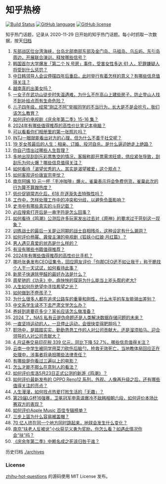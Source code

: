# 知乎热榜
[![Build Status](https://github.com/ToWeLong/zhihu-hot-questions/workflows/CI/badge.svg)](https://github.com/ToWeLong/zhihu-hot-questions/actions)
[![GitHub language](https://img.shields.io/badge/language-golang-orange.svg)](https://golang.org/)
[![GitHub license](https://img.shields.io/github/license/ToWeLong/zhihu-hot-questions)](https://github.com/ToWeLong/zhihu-hot-questions/blob/main/LICENSE)

知乎热门话题，记录从 2020-11-29 日开始的知乎热门话题。每小时抓取一次数据，按天[归档](./archives)

<!-- BEGIN -->

1. [东部战区位台湾海峡，台岛北部南部东部及金门岛、马祖岛、乌丘屿、东引岛周边，开展联合演训，释放哪些信号？](https://www.zhihu.com/question/656891760)
1. [韩国首尔大学爆发「第二个 N 号房」事件，受害女性多达 61 人，犯罪嫌疑人将受到什么惩罚？](https://www.zhihu.com/question/656892341)
1. [中日韩领导人会议停摆四年后重启，此时举行有着怎样的意义？有哪些信息值得关注？](https://www.zhihu.com/question/656920078)
1. [越南真的出美女吗？](https://www.zhihu.com/question/22742870)
1. [一女子在武功山徒步时失温遇难，为什么不在高山上建些房子，防止登山人找不到补给点而有生命危险？](https://www.zhihu.com/question/656793745)
1. [儿子四年级，经常“刚正不阿”举报同学的不当行为，长大是不是会吃亏，我们该怎么教育？](https://www.zhihu.com/question/653097191)
1. [如何评价电视剧《庆余年第二季》15-16 集？](https://www.zhihu.com/question/656932415)
1. [2024年有哪些值得推荐的高性价比笔记本电脑？](https://www.zhihu.com/question/654496177)
1. [可以看看你们相册里的第一张照片吗？](https://www.zhihu.com/question/656785624)
1. [INTJ一眼就能看出对方的心理，但为什么不善于社交呢？](https://www.zhihu.com/question/655827822)
1. [19 岁女孩最后的人生：相亲、订婚、投河自杀，是什么逼迫她走上绝路？](https://www.zhihu.com/question/656816659)
1. [你自己悟出过哪些人生哲理？](https://www.zhihu.com/question/583578448)
1. [多地出现刮刮乐彩票售空的情况，客服称即开票需求旺盛，供应紧张导致，刮刮乐为何火爆？哪些信息值得关注？](https://www.zhihu.com/question/656928061)
1. [如何看待「渴望优秀的人，其实是渴望被爱」这个观点？](https://www.zhihu.com/question/656803674)
1. [如何客观评价唐宣宗李忱？](https://www.zhihu.com/question/421717997)
1. [南京阿姨 10 元一杯「手冲咖啡」爆火，雀巢表示将会免费供货，雀巢此次的行为算不算蹭热度？](https://www.zhihu.com/question/656603218)
1. [低价促销常态化后，618 在逐渐失去特殊性吗？](https://www.zhihu.com/question/656904604)
1. [工作中，怎样处理工作中的冲突和分歧，以避免负面影响？](https://www.zhihu.com/question/656262458)
1. [史书中有哪些真实的斗将记载？](https://www.zhihu.com/question/655354784)
1. [必应搜索打开后是一串字符是怎么回事？](https://www.zhihu.com/question/588247704)
1. [如何看待《鸣潮》公测后许多玩家发出过去对《原神》的要求过于苛刻这一现象？](https://www.zhihu.com/question/656935293)
1. [训练战士的最后一关是让同期的战士自相残杀，这种设定有什么漏洞？](https://www.zhihu.com/question/656815143)
1. [如何评价杨幂、龚俊主演的电视剧《狐妖小红娘·月红篇》？](https://www.zhihu.com/question/656933682)
1. [男人遇见真爱的状态是什么样的？](https://www.zhihu.com/question/650878102)
1. [有没有哪些书籍值得推荐？](https://www.zhihu.com/question/656702580)
1. [2024年有哪些值得推荐的高性价比手机？](https://www.zhihu.com/question/655074604)
1. [哪吒张勇发布CEO征集令，回应网友评价「你那CEO还不如让我干」称干脆找个人干一天试试，如何看待此事？](https://www.zhihu.com/question/656822797)
1. [新房子快速除甲醛的最好办法是什么？](https://www.zhihu.com/question/598802958)
1. [周星驰的《功夫》中，病怏怏的琛哥为什么能当上斧头帮的老大?](https://www.zhihu.com/question/460071485)
1. [人生如何在绝望中寻找希望之光？](https://www.zhihu.com/question/656855646)
1. [如何做到不卷孩子？](https://www.zhihu.com/question/656483982)
1. [为什么很多人都在追求公路车的重量和刚性，什么水平的车友能骑出差别？](https://www.zhihu.com/question/653305816)
1. [中文系学生读不下去严肃文学怎么办？](https://www.zhihu.com/question/656280086)
1. [养娃到底要花多少？家长应该怎么做准备？](https://www.zhihu.com/question/656821291)
1. [2024 了，NAS 私有云是伪命题还是人类解决数据存储问题的未来？](https://www.zhihu.com/question/656914727)
1. [一直坚持运动的人，一旦停止运动，会很快变得肥胖吗？](https://www.zhihu.com/question/655852106)
1. [职场中，是踏踏实实、勤勤恳恳工作的人对公司贡献大，还是溜须拍马、迎合领导的人对公司贡献大？](https://www.zhihu.com/question/656669924)
1. [4 月证券交易印花税 339 亿元，同比下降 52.7%，哪些信息值得关注？](https://www.zhihu.com/question/656617449)
1. [云南一中学生被同学用菜刀砍伤后脑勺，抢救无效死亡，当地教体局回应正在处理中，涉事者将承担哪些法律责任？](https://www.zhihu.com/question/656807833)
1. [有哪些是你看过三遍以上的电影？](https://www.zhihu.com/question/581564387)
1. [怎么才能不那么在意别人的看法？](https://www.zhihu.com/question/656705131)
1. [如何评价库洛5月23日正式公测的新游《鸣潮》？](https://www.zhihu.com/question/656932889)
1. [如何评价最新发布的 OPPO Reno12 系列，外观、人像再升级之后，还有哪些值得关注的亮点？](https://www.zhihu.com/question/656918839)
1. [人生漫漫，如何找点热爱打败生活的「无趣」？](https://www.zhihu.com/question/653434006)
1. [第29届LG杯16强赛，卫冕冠军申真谞爆冷不敌韩相朝六段，如何评价本场比赛双方的表现？](https://www.zhihu.com/question/656807133)
1. [如何评价Apple Music 百佳专辑榜单？](https://www.zhihu.com/question/655911047)
1. [三步上篮为什么容易被盖帽？](https://www.zhihu.com/question/651909433)
1. [70 亿人挤在同一个地方同时跳起来，地球会发生什么变化？](https://www.zhihu.com/question/655343414)
1. [南京“扶老人反被讹”小伙获见义勇为奖励，你怎么看？如遇此情况你会“扶”吗？](https://www.zhihu.com/question/656479215)
1. [《庆余年第二季》中赖名成之死该归咎于谁？](https://www.zhihu.com/question/656855515)

<!-- END -->

历史归档 [./archives](./archives)


### License
[zhihu-hot-questions](https://github.com/towelong/zhihu-hot-questions) 的源码使用 MIT License 发布。